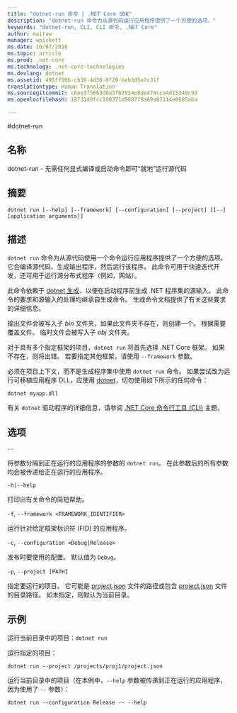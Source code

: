 ```yaml
---
title: "dotnet-run 命令 | .NET Core SDK"
description: "dotnet-run 命令为从源代码运行应用程序提供了一个方便的选项。"
keywords: "dotnet-run, CLI, CLI 命令, .NET Core"
author: mairaw
manager: wpickett
ms.date: 10/07/2016
ms.topic: article
ms.prod: .net-core
ms.technology: .net-core-technologies
ms.devlang: dotnet
ms.assetid: 495ff50b-cb30-4d30-8f20-beb3d5e7c31f
translationtype: Human Translation
ms.sourcegitcommit: c6ee3f5663d0a3f62914e8de474cca4d15340c9d
ms.openlocfilehash: 18731d9fcc190371d908779a69a81114e0685aba

---
```


#<a name="dotnetrun"></a>dotnet-run

## <a name="name"></a>名称 

dotnet-run - 无需任何显式编译或启动命令即可“就地”运行源代码

## <a name="synopsis"></a>摘要

`dotnet run [--help] [--framework] [--configuration]
    [--project] [[--] [application arguments]]`

## <a name="description"></a>描述
`dotnet run` 命令为从源代码使用一个命令运行应用程序提供了一个方便的选项。 它会编译源代码、生成输出程序，然后运行该程序。 此命令可用于快速迭代开发，还可用于运行源分布式程序（例如，网站）。

此命令依赖于 [dotnet 生成](dotnet-build.md)，以便在启动程序前生成 .NET 程序集的源输入。 此命令的要求和源输入的处理均继承自生成命令。 生成命令文档提供了有关这些要求的详细信息。

输出文件会被写入子 *bin* 文件夹，如果此文件夹不存在，则创建一个。 根据需要覆盖文件。 临时文件会被写入子 *obj* 文件夹。  

对于具有多个指定框架的项目，`dotnet run` 将首先选择 .NET Core 框架。 如果不存在，则将出错。 若要指定其他框架，请使用 `--framework` 参数。

必须在项目上下文，而不是生成程序集中使用 `dotnet run` 命令。 如果尝试改为运行可移植应用程序 DLL，应使用 [dotnet](dotnet.md)，切勿使用如下所示的任何命令：
 
`dotnet myapp.dll`

有关 `dotnet` 驱动程序的详细信息，请参阅 [.NET Core 命令行工具 (CLI)](index.md) 主题。

## <a name="options"></a>选项

`--`

将参数分隔到正在运行的应用程序的参数的 `dotnet run`。 在此参数后的所有参数均会被传递给正在运行的应用程序。 

`-h|--help`

打印出有关命令的简短帮助。

`-f`, `--framework <FRAMEWORK_IDENTIFIER>`

运行针对给定框架标识符 (FID) 的应用程序。 

`-c`, `--configuration <Debug|Release>`

发布时要使用的配置。 默认值为 `Debug`。

`-p`, `--project [PATH]`

指定要运行的项目。 它可能是 [project.json](project-json.md) 文件的路径或包含 [project.json](project-json.md) 文件的目录路径。 如未指定，则默认为当前目录。 

## <a name="examples"></a>示例

运行当前目录中的项目：`dotnet run` 

运行指定的项目：

`dotnet run --project /projects/proj1/project.json`

运行当前目录中的项目（在本例中，`--help` 参数被传递到正在运行的应用程序，因为使用了 `--` 参数）：

`dotnet run --configuration Release -- --help`


<!--HONumber=Nov16_HO1-->


